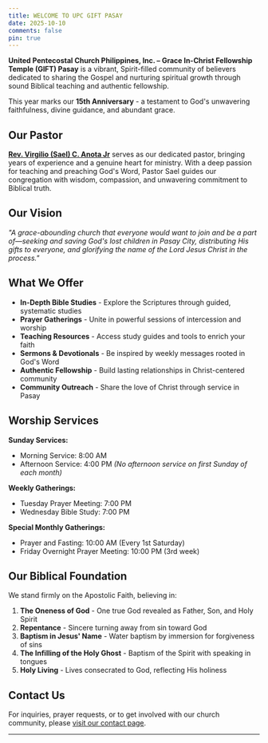 ```yaml
---
title: WELCOME TO UPC GIFT PASAY
date: 2025-10-10
comments: false
pin: true
---
```


**United Pentecostal Church Philippines, Inc. – Grace In-Christ Fellowship Temple (GIFT) Pasay** is a vibrant, Spirit-filled community of believers dedicated to sharing the Gospel and nurturing spiritual growth through sound Biblical teaching and authentic fellowship.

This year marks our **15th Anniversary** - a testament to God's unwavering faithfulness, divine guidance, and abundant grace.

## Our Pastor

**[Rev. Virgilio (Sael) C. Anota Jr](https://www.facebook.com/sael.anota)** serves as our dedicated pastor, bringing years of experience and a genuine heart for ministry. With a deep passion for teaching and preaching God's Word, Pastor Sael guides our congregation with wisdom, compassion, and unwavering commitment to Biblical truth.

## Our Vision

*"A grace-abounding church that everyone would want to join and be a part of—seeking and saving God's lost children in Pasay City, distributing His gifts to everyone, and glorifying the name of the Lord Jesus Christ in the process."*

## What We Offer

- **In-Depth Bible Studies** - Explore the Scriptures through guided, systematic studies
- **Prayer Gatherings** - Unite in powerful sessions of intercession and worship
- **Teaching Resources** - Access study guides and tools to enrich your faith
- **Sermons & Devotionals** - Be inspired by weekly messages rooted in God's Word
- **Authentic Fellowship** - Build lasting relationships in Christ-centered community
- **Community Outreach** - Share the love of Christ through service in Pasay

## Worship Services

**Sunday Services:**
- Morning Service: 8:00 AM
- Afternoon Service: 4:00 PM *(No afternoon service on first Sunday of each month)*

**Weekly Gatherings:**
- Tuesday Prayer Meeting: 7:00 PM
- Wednesday Bible Study: 7:00 PM

**Special Monthly Gatherings:**
- Prayer and Fasting: 10:00 AM (Every 1st Saturday)
- Friday Overnight Prayer Meeting: 10:00 PM (3rd week)

## Our Biblical Foundation

We stand firmly on the Apostolic Faith, believing in:

1. **The Oneness of God** - One true God revealed as Father, Son, and Holy Spirit
2. **Repentance** - Sincere turning away from sin toward God
3. **Baptism in Jesus' Name** - Water baptism by immersion for forgiveness of sins
4. **The Infilling of the Holy Ghost** - Baptism of the Spirit with speaking in tongues
5. **Holy Living** - Lives consecrated to God, reflecting His holiness

## Contact Us

For inquiries, prayer requests, or to get involved with our church community, please [visit our contact page](/contact).

---